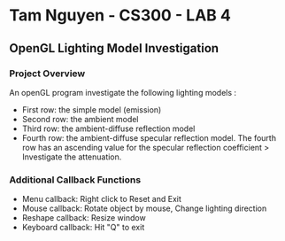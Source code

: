 # Tam Nguyen -  CS300 - LAB 4
## OpenGL Lighting Model Investigation

### Project Overview 
An openGL program investigate the following lighting models :
- First row: the simple model (emission)
- Second row: the ambient model
- Third row: the ambient-diffuse reflection model
- Fourth row: the ambient-diffuse specular reflection model.
The fourth row has an ascending value for the specular reflection coefficient > Investigate the attenuation.


### Additional Callback Functions
- Menu callback: Right click to Reset and Exit
- Mouse callback: Rotate object by mouse, Change lighting direction
- Reshape callback: Resize window
- Keyboard callback: Hit "Q" to exit
